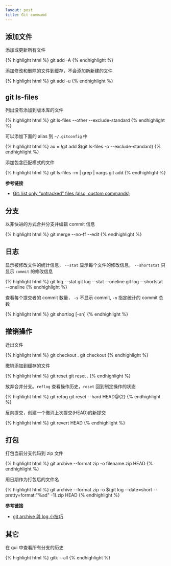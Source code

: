 ```yaml
---
layout: post
title: Git command 
---
```



添加文件
--------

添加或更新所有文件

{% highlight html %}
  git add -A
{% endhighlight %}

添加修改和删除的文件到缓存，不会添加新新建的文件

{% highlight html %}
  git add -u
{% endhighlight %}

git ls-files
------------

列出没有添加到版本库的文件

{% highlight html %}
  git ls-files --other --exclude-standard
{% endhighlight %}

可以添加下面的 alias 到 `~/.gitconfig` 中

{% highlight html %}
  au = !git add $(git ls-files -o --exclude-standard)
{% endhighlight %}

添加包含匹配模式的文件

{% highlight html %}
  git ls-files -m | grep <pattern> | xargs git add
{% endhighlight %}

**参考链接**

- [Git: list only “untracked” files (also, custom commands)](http://stackoverflow.com/questions/3801321/git-list-only-untracked-files-also-custom-commands)


分支
----

以非快进的方式合并分支并编辑 commit 信息

{% highlight html %}
  git merge <branch1> <branch2> --no-ff --edit
{% endhighlight %}

日志
----

显示被修改文件的统计信息， `--stat` 显示每个文件的修改信息， `--shortstat` 只显示 `commit` 的修改信息

{% highlight html %}
  git log --stat 
  git log --stat --oneline
  git log --shortstat --oneline
{% endhighlight %}

查看每个提交者的 commit 数量， `-s` 不显示 commit, `-n` 指定统计的 commit 总数

{% highlight html %}
  git shortlog [-sn]
{% endhighlight %}

撤销操作
--------

迁出文件

{% highlight html %}
  git checkout .
  git checkout <file1> <file2>
{% endhighlight %}

撤销添加到缓存的文件

{% highlight html %}
  git reset 
  git reset . 
{% endhighlight %}

放弃合并分支。`reflog` 查看操作历史，`reset` 回到制定操作的状态

{% highlight html %}
  git refog
  git reset --hard HEAD@{2}
{% endhighlight %}

反向提交，创建一个撤消上次提交(HEAD)的新提交

{% highlight html %}
  git revert HEAD
{% endhighlight %}

打包
----

打包当前分支代码到 zip 文件

{% highlight html %}
  git archive --format zip -o filename.zip HEAD
{% endhighlight %}

用日期作为打包后的文件名

{% highlight html %}
  git archive --format zip -o $(git log --date=short --pretty=format:"%ad" -1).zip HEAD
{% endhighlight %}

**参考链接**

- [git archive 與 log 小技巧](http://people.debian.org.tw/~chihchun/2010/02/01/git-archive-and-log/)

其它
----

在 gui 中查看所有分支的历史

{% highlight html %}
  gitk --all 
{% endhighlight %}
